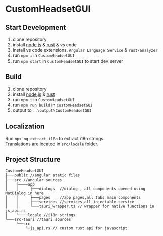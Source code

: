 # CustomHeadsetGUI

## Start Development
1. clone repository
2. install [node.js](https://nodejs.org/) & [rust](https://www.rust-lang.org/tools/install) & vs code
3. install vs code extensions, `Angular Language Service` & `rust-analyzer`
4. run `npm i` in `CustomHeadsetGUI`
5. run `npm start` in `CustomHeadsetGUI` to start dev server

## Build
1. clone repository
2. install [node.js](https://nodejs.org/) & [rust](https://www.rust-lang.org/tools/install)
3. run `npm i` in `CustomHeadsetGUI`
4. run `npm run build` in `CustomHeadsetGUI`
5. output to `..\output\CustomHeadsetGUI`

## Localization
Run `npx ng extract-i18n` to extract i18n strings.  
Translations are located in `src/locale` folder.

## Project Structure

```
CustomeHeadsetGUI
├───public //angular static files
├───src //angular sources
│    ├────app
│    │     ├───dialogs  //dialog , all components opened using MatDialog in here
│    │     ├───pages    //app pages,all tabs main components
│    │     ├───services //services,all injectable service
│    │     └───tauri_wrapper.ts // wrapper for native functions in js_api.rs
│    └────locale //i18n strings
└───src-tauri //tauri sources
     └──src
         └─js_api.rs // custom rust api for javascript
```
